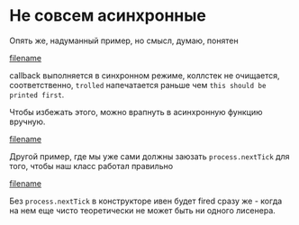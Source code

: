 # Не совсем асинхронные

Опять же, надуманный пример, но смысл, думаю, понятен

[filename](not_so_async.js ':include :type=code :fragment=not-so-async')

callback выполняется в синхронном режиме, коллстек не очищается, соответственно,
`trolled` напечатается раньше чем `this should be printed first`.

Чтобы избежать этого, можно врапнуть в асинхронную функцию вручную.

[filename](not_so_async.js ':include :type=code :fragment=so-async')

Другой пример, где мы уже сами должны заюзать `process.nextTick` для того, чтобы наш класс работал правильно

[filename](not_so_async.js ':include :type=code :fragment=async-emitter')

Без `process.nextTick` в конструкторе ивен будет fired сразу же - когда на
нем еще чисто теоретически не может быть ни одного лисенера.
